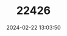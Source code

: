 ---
title: "22426"
category: "Tryonia gilae"
draft: false
date: 2024-02-22 13:03:50
languages:
  English: ["Gila Tryonia"]
---
